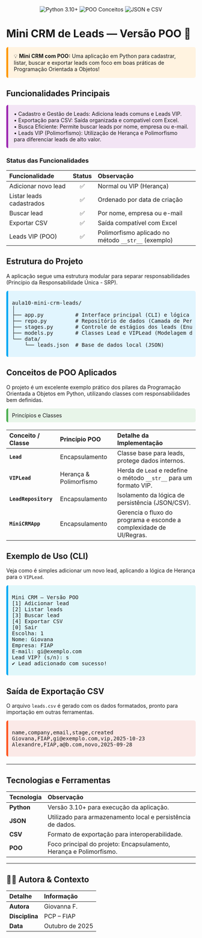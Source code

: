 <div align="center">
  <img src="https://img.shields.io/badge/Python-3.10+-FFC0CB?style=for-the-badge&logo=python&logoColor=white" alt="Python 3.10+">
  <img src="https://img.shields.io/badge/POO-Conceitos_Sólidos-F48FB1?style=for-the-badge&logo=appveyor&logoColor=white" alt="POO Conceitos">
  <img src="https://img.shields.io/badge/JSON_e_CSV-Persistência-E91E63?style=for-the-badge&logo=json&logoColor=white" alt="JSON e CSV">
</div>

# Mini CRM de Leads — Versão POO 🐍

<div style="background-color:#fff3e0; padding:15px; border-left:5px solid #ff9800; border-radius:5px; margin-bottom: 20px;">
💡 <strong>Mini CRM com POO:</strong> Uma aplicação em Python para cadastrar, listar, buscar e exportar leads com foco em boas práticas de Programação Orientada a Objetos!
</div>

## Funcionalidades Principais

<div style="background-color:#f3e5f5; padding:15px; border-left:5px solid #9c27b0; border-radius:5px; margin-bottom: 20px;">
• Cadastro e Gestão de Leads: Adiciona leads comuns e Leads VIP.<br>
• Exportação para CSV: Saída organizada e compatível com Excel.<br>
• Busca Eficiente: Permite buscar leads por nome, empresa ou e-mail.<br>
• Leads VIP (Polimorfismo): Utilização de Herança e Polimorfismo para diferenciar leads de alto valor.
</div>

### Status das Funcionalidades

| Funcionalidade | Status | Observação |
| :--- | :---: | :--- |
| Adicionar novo lead | ✅ | Normal ou VIP (Herança) |
| Listar leads cadastrados | ✅ | Ordenado por data de criação |
| Buscar lead | ✅ | Por nome, empresa ou e-mail |
| Exportar CSV | ✅ | Saída compatível com Excel |
| Leads VIP (POO) | ✅ | Polimorfismo aplicado no método `__str__` (exemplo) |

## Estrutura do Projeto

A aplicação segue uma estrutura modular para separar responsabilidades (Princípio da Responsabilidade Única - SRP).

<div style="background-color:#e1f5fe; padding:10px; border-left:5px solid #03a9f4; border-radius:5px; margin-bottom: 20px;">
<pre>
aula10-mini-crm-leads/
│
├── app.py          # Interface principal (CLI) e lógica de fluxo
├── repo.py         # Repositório de dados (Camada de Persistência JSON/CSV)
├── stages.py       # Controle de estágios dos leads (Enum ou constantes)
├── models.py       # Classes Lead e VIPLead (Modelagem de Dados)
└── data/
    └── leads.json  # Base de dados local (JSON)
</pre>
</div>

## Conceitos de POO Aplicados

O projeto é um excelente exemplo prático dos pilares da Programação Orientada a Objetos em Python, utilizando classes com responsabilidades bem definidas.

<div style="background-color:#e8f5e9; padding:10px; border-left:5px solid #4caf50; border-radius:5px; margin-bottom: 20px;">
Princípios e Classes
</div>

| Conceito / Classe | Princípio POO | Detalhe da Implementação |
| :--- | :--- | :--- |
| **`Lead`** | Encapsulamento | Classe base para leads, protege dados internos. |
| **`VIPLead`** | Herança & Polimorfismo | Herda de `Lead` e redefine o método `__str__` para um formato VIP. |
| **`LeadRepository`** | Encapsulamento | Isolamento da lógica de persistência (JSON/CSV). |
| **`MiniCRMApp`** | Encapsulamento | Gerencia o fluxo do programa e esconde a complexidade de UI/Regras. |

## Exemplo de Uso (CLI)

Veja como é simples adicionar um novo lead, aplicando a lógica de Herança para o `VIPLead`.

<div style="background-color:#e0f7fa; padding:10px; border-left:5px solid #03a9f4; border-radius:5px; margin-bottom: 20px;">
<pre>
Mini CRM — Versão POO
[1] Adicionar lead
[2] Listar leads
[3] Buscar lead
[4] Exportar CSV
[0] Sair
Escolha: 1
Nome: Giovana
Empresa: FIAP
E-mail: gi@exemplo.com
Lead VIP? (s/n): s
✔ Lead adicionado com sucesso!
</pre>
</div>

## Saída de Exportação CSV

O arquivo `leads.csv` é gerado com os dados formatados, pronto para importação em outras ferramentas.

<div style="background-color:#fbe9e7; padding:10px; border-left:5px solid #ff5722; border-radius:5px; margin-bottom: 20px;">
<pre>
name,company,email,stage,created
Giovana,FIAP,gi@exemplo.com,vip,2025-10-23
Alexandre,FIAP,a@b.com,novo,2025-09-28
</pre>
</div>

---

## Tecnologias e Ferramentas

| Tecnologia | Observação |
| :--- | :--- |
| **Python** | Versão 3.10+ para execução da aplicação. |
| **JSON** | Utilizado para armazenamento local e persistência de dados. |
| **CSV** | Formato de exportação para interoperabilidade. |
| **POO** | Foco principal do projeto: Encapsulamento, Herança e Polimorfismo. |

---

## 🧑‍💻 Autora & Contexto

| Detalhe | Informação |
| :--- | :--- |
| **Autora** | Giovanna F. |
| **Disciplina** | PCP – FIAP |
| **Data** | Outubro de 2025 |

